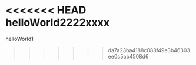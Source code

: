 <<<<<<< HEAD
helloWorld2222xxxx
=======
helloWorld1
>>>>>>> da7a23ba4188c088f49e3b46303ee0c5ab4508d6
